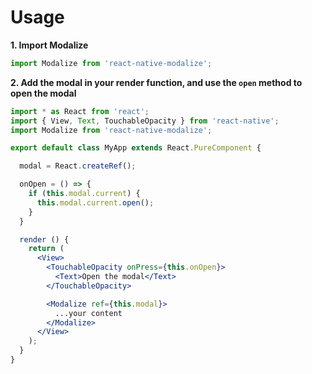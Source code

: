 # Usage

**1. Import Modalize**

```jsx
import Modalize from 'react-native-modalize';
```

**2. Add the modal in your render function, and use the `open` method to open the modal**

```jsx
import * as React from 'react';
import { View, Text, TouchableOpacity } from 'react-native';
import Modalize from 'react-native-modalize';

export default class MyApp extends React.PureComponent {

  modal = React.createRef();

  onOpen = () => {
    if (this.modal.current) {
      this.modal.current.open();
    }
  }

  render () {
    return (
      <View>
        <TouchableOpacity onPress={this.onOpen}>
          <Text>Open the modal</Text>
        </TouchableOpacity>

        <Modalize ref={this.modal}>
          ...your content
        </Modalize>
      </View>
    );
  }
}
```
